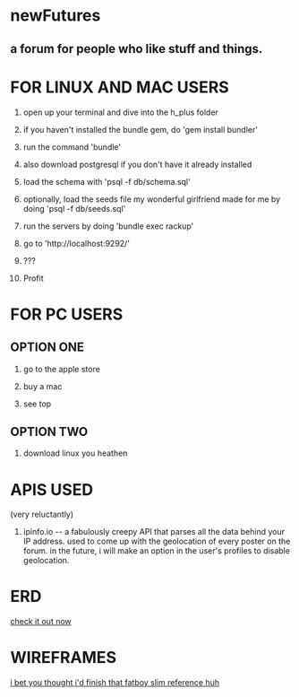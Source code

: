 # newFutures

## a forum for people who like stuff and things.

# FOR LINUX AND MAC USERS

1. open up your terminal and dive into the h_plus folder

2. if you haven't installed the bundle gem, do 'gem install bundler'

3. run the command 'bundle'

5. also download postgresql if you don't have it already installed

6. load the schema with 'psql -f db/schema.sql'

7. optionally, load the seeds file my wonderful girlfriend made for me by doing 'psql -f db/seeds.sql'

8. run the servers by doing 'bundle exec rackup'

9. go to 'http://localhost:9292/'

10. ???

11. Profit



# FOR PC USERS

## OPTION ONE

1. go to the apple store

2. buy a mac

3. see top

## OPTION TWO

1. download linux you heathen


# APIS USED
(very reluctantly)

1. ipinfo.io -- a fabulously creepy API that parses all the data behind your IP address. used to come up with the geolocation of every poster on the forum. in the future, i will make an option in the user's profiles to disable geolocation.

# ERD

[check it out now](https://trello-attachments.s3.amazonaws.com/5570291d22a7467681278fc1/774x952/cd52318395b13dd3b8aecf75d6e3a6be/ERD.png)

# WIREFRAMES

[i bet you thought i'd finish that fatboy slim reference huh](https://trello.com/c/2uN1HUhT/14-wireframes)
